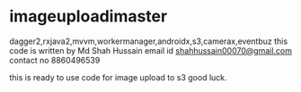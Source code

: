 # imageuploadimaster
dagger2,rxjava2,mvvm,workermanager,androidx,s3,camerax,eventbuz
this code is written by Md Shah Hussain
email id shahhussain00070@gmail.com
contact no 8860496539

this is ready to use code for image upload to s3 good luck.
